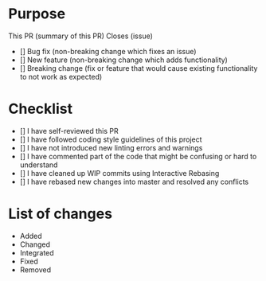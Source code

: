 # Purpose

This PR (summary of this PR)
Closes (issue)

- [] Bug fix (non-breaking change which fixes an issue)
- [] New feature (non-breaking change which adds functionality)
- [] Breaking change (fix or feature that would cause existing functionality to not work as expected)

# Checklist

- [] I have self-reviewed this PR
- [] I have followed coding style guidelines of this project
- [] I have not introduced new linting errors and warnings
- [] I have commented part of the code that might be confusing or hard to understand
- [] I have cleaned up WIP commits using Interactive Rebasing
- [] I have rebased new changes into master and resolved any conflicts

# List of changes

- Added
- Changed
- Integrated
- Fixed
- Removed
